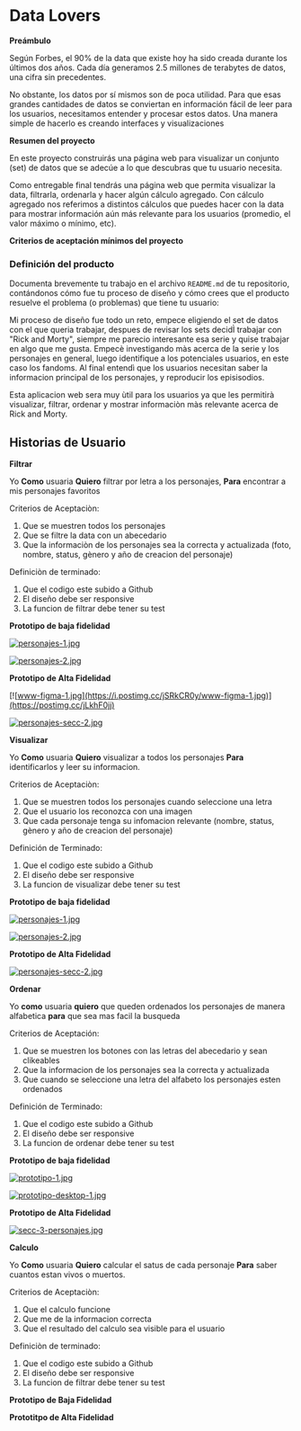 # Data Lovers

**Preámbulo**

Según Forbes, el 90% de la data que existe hoy ha sido creada durante los últimos dos años. Cada día generamos 2.5 millones de terabytes de datos, una cifra sin precedentes.

No obstante, los datos por sí mismos son de poca utilidad. Para que esas grandes cantidades de datos se conviertan en información fácil de leer para los usuarios, necesitamos entender y procesar estos datos. Una manera simple de hacerlo es creando interfaces y visualizaciones

**Resumen del proyecto**

En este proyecto construirás una página web para visualizar un conjunto (set) de datos que se adecúe a lo que descubras que tu usuario necesita.

Como entregable final tendrás una página web que permita visualizar la data, filtrarla, ordenarla y hacer algún cálculo agregado. Con cálculo agregado nos referimos a distintos cálculos que puedes hacer con la data para mostrar información aún más relevante para los usuarios (promedio, el valor máximo o mínimo, etc).

**Criterios de aceptación mínimos del proyecto**
### Definición del producto

Documenta brevemente tu trabajo en el archivo `README.md` de tu repositorio,
contándonos cómo fue tu proceso de diseño y cómo crees que el producto resuelve
el problema (o problemas) que tiene tu usuario:

Mi proceso de diseño fue todo un reto, empece eligiendo el set de datos con el que queria trabajar, despues de revisar los sets decidÌ trabajar con "Rick and Morty", siempre me parecio interesante esa serie y quise trabajar en algo que me gusta.
Empecè investigando màs acerca de la serie y los personajes en general, luego identifique a los potenciales usuarios, en este caso los fandoms. Al final entendì que los usuarios necesitan saber la informacion principal de los personajes, y reproducir los episisodios.

Esta aplicacion web sera muy ùtil para los usuarios ya que les permitirà visualizar, filtrar, ordenar y mostrar informaciòn màs relevante acerca de Rick and Morty.

## Historias de Usuario

**Filtrar**

Yo **Como** usuaria **Quiero** filtrar por letra a los personajes, **Para** encontrar a mis personajes favoritos

Criterios de Aceptaciòn:
1. Que se muestren todos los personajes
2. Que se filtre la data con un abecedario
3. Que la informaciòn de los personajes sea la correcta y actualizada (foto, nombre, status, gènero y año de creacion del personaje)

Definiciòn de terminado:
1. Que el codigo este subido a Github
2. El diseño debe ser responsive
3. La funcion de filtrar debe tener su test

**Prototipo de baja fidelidad**

[![personajes-1.jpg](https://i.postimg.cc/J0JNmWKf/personajes-1.jpg)](https://postimg.cc/H8Yc4Rqz)

[![personajes-2.jpg](https://i.postimg.cc/T3QrT0q3/personajes-2.jpg)](https://postimg.cc/JsDyqb2f)

**Prototipo de Alta Fidelidad**

[![www-figma-1.jpg](https://i.postimg.cc/jSRkCR0y/www-figma-1.jpg)](https://postimg.cc/jLkhF0jj)

[![personajes-secc-2.jpg](https://i.postimg.cc/2yKXVKvh/personajes-secc-2.jpg)](https://postimg.cc/tnFzcDB4)


**Visualizar**

Yo **Como** usuaria **Quiero** visualizar a todos los personajes **Para** identificarlos y leer su informacion.

Criterios de Aceptaciòn:
1. Que se muestren todos los personajes cuando seleccione una letra
2. Que el usuario los reconozca con una imagen
3. Que cada personaje tenga su infomacion relevante (nombre, status, gènero y año de creacion del personaje)

Definición de Terminado:
1. Que el codigo este subido a Github
2. El diseño debe ser responsive
3. La funcion de visualizar debe tener su test

**Prototipo de baja fidelidad**

[![personajes-1.jpg](https://i.postimg.cc/J0JNmWKf/personajes-1.jpg)](https://postimg.cc/H8Yc4Rqz)

[![personajes-2.jpg](https://i.postimg.cc/T3QrT0q3/personajes-2.jpg)](https://postimg.cc/JsDyqb2f)


**Prototipo de Alta Fidelidad**

[![personajes-secc-2.jpg](https://i.postimg.cc/2yKXVKvh/personajes-secc-2.jpg)](https://postimg.cc/tnFzcDB4)



**Ordenar**

Yo **como** usuaria **quiero** que queden ordenados los personajes de manera alfabetica **para**  que sea mas facil la busqueda

Criterios de Aceptación:
1. Que se muestren los botones con las letras del abecedario y sean clikeables
2. Que la informacion de los personajes sea la correcta y actualizada
3. Que cuando se seleccione una letra del alfabeto los personajes esten ordenados

Definición de Terminado:
1. Que el codigo este subido a Github
2. El diseño debe ser responsive
3. La funcion de ordenar debe tener su test

**Prototipo de baja fidelidad**

[![prototipo-1.jpg](https://i.postimg.cc/28bDszJL/prototipo-1.jpg)](https://postimg.cc/qzTSndpp)


[![prototipo-desktop-1.jpg](https://i.postimg.cc/W4jcq040/prototipo-desktop-1.jpg)](https://postimg.cc/G4M5Z8Gp)


**Prototipo de Alta Fidelidad**

[![secc-3-personajes.jpg](https://i.postimg.cc/WbKY6CyH/secc-3-personajes.jpg)](https://postimg.cc/N56xQJB6)


**Calculo**

Yo **Como** usuaria **Quiero** calcular el satus de cada personaje **Para** saber cuantos estan vivos o muertos.

Criterios de Aceptaciòn:
1. Que el calculo funcione
2. Que me de la informacion correcta
3. Que el resultado del calculo sea visible para el usuario


Definiciòn de terminado:
1. Que el codigo este subido a Github
2. El diseño debe ser responsive
3. La funcion de filtrar debe tener su test

**Prototipo de Baja Fidelidad**



**Prototitpo de Alta Fidelidad**




